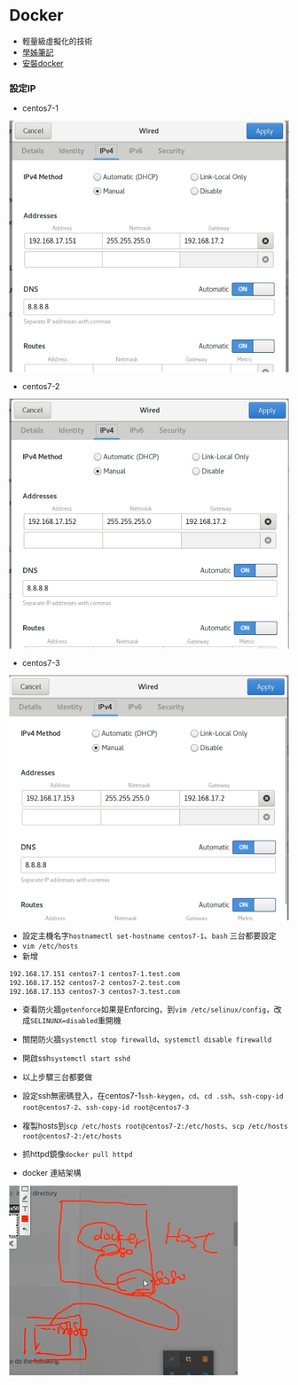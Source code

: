 # Docker
* 輕量級虛擬化的技術
* [學姊筆記](https://github.com/linjiachi/Linux_note/tree/master/109-1%20Docker)
* [安裝docker](https://blog.csdn.net/vkingnew/article/details/85241600)
### 設定IP
* centos7-1

![PICTUER](https://github.com/victor0520/docker1/blob/main/bitmap/0906-1.png)

* centos7-2

![PICTUER](https://github.com/victor0520/docker1/blob/main/bitmap/0906-2.png)

* centos7-3

![PICTUER](https://github.com/victor0520/docker1/blob/main/bitmap/0906-3.png)

* 設定主機名字`hostnamectl set-hostname centos7-1`、`bash` 三台都要設定
* `vim /etc/hosts`
* 新增
```
192.168.17.151 centos7-1 centos7-1.test.com
192.168.17.152 centos7-2 centos7-2.test.com
192.168.17.153 centos7-3 centos7-3.test.com
```
* 查看防火牆`getenforce`如果是Enforcing，到`vim /etc/selinux/config`，改成`SELINUNX=disabled`重開機
* 關閉防火牆`systemctl stop firewalld`、`systemctl disable firewalld` 
* 開啟ssh`systemctl start sshd`
* 以上步驟三台都要做

* 設定ssh無密碼登入，在centos7-1`ssh-keygen`，`cd`、`cd .ssh`、`ssh-copy-id root@centos7-2`、`ssh-copy-id root@centos7-3`
* 複製hosts到`scp /etc/hosts root@centos7-2:/etc/hosts`、`scp /etc/hosts root@centos7-2:/etc/hosts`


* 抓httpd鏡像`docker pull httpd`
* docker 連結架構

![PICTUER](https://github.com/victor0520/docker1/blob/main/bitmap/0906-4.png)